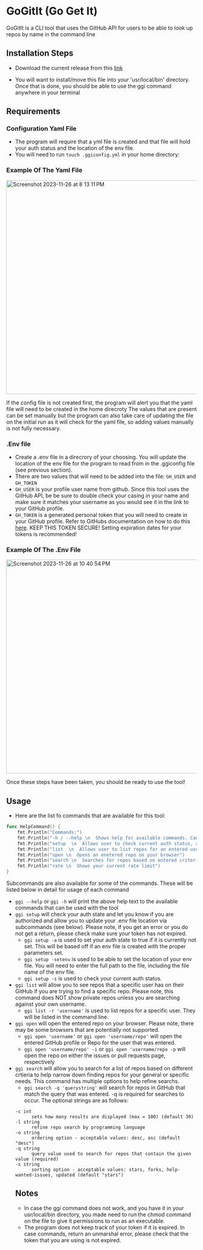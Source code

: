 # GoGitIt (Go Get It)

GoGitIt is a CLI tool that uses the GitHub API for users to be able to look up repos by name in the command line

## Installation Steps
- Download the current release from this <a href="https://github.com/SunnyD33/GoGitIt/releases/tag/v1.00">link</a></p>
- You will want to install/move this file into your 'usr/local/bin' directory. Once that is done, you should be able to use the ggi command anywhere in your terminal

## Requirements
### Configuration Yaml File
- The program will require that a yml file is created and that file will hold your auth status and the location of the env file.
- You will need to run ```touch .ggiconfig.yml``` in your home directory: 

### Example Of The Yaml File
<img width="566" alt="Screenshot 2023-11-26 at 8 13 11 PM" src="https://github.com/SunnyD33/GoGitIt/assets/44623894/196f6aea-f0df-44e8-bef3-5b22e0644ea5">

If the config file is not created first, the program will alert you that the yaml file will need to be created in the home direcroty
The values that are present can be set manually but the program can also take care of updating the file on the initial run as it will check for the yaml file, so adding values manually is not fully necessary.

### .Env file
- Create a .env file in a direcrory of your choosing. You will update the location of the env file for the program to read from in the .ggiconfig file (see previous section).
- There are two values that will need to be added into the file:
  ```GH_USER``` and ```GH_TOKEN```
- ```GH_USER``` is your profile user name from github. Since this tool uses the GitHub API, be be sure to double check your casing in your name and make sure it matches your username as you would see it in the link to your GitHub profile.
- ```GH_TOKEN``` is a generated personal token that you will need to create in your GitHub profile. Refer to GitHubs documentation on how to do this <a href="https://docs.github.com/en/authentication/keeping-your-account-and-data-secure/managing-your-personal-access-tokens">here</a>. KEEP THIS TOKEN SECURE! Setting expiration dates for your tokens is recommended!

### Example Of The .Env File
<img width="566" alt="Screenshot 2023-11-26 at 10 40 54 PM" src="https://github.com/SunnyD33/GoGitIt/assets/44623894/f235dd87-f3ac-4c86-9702-1b40e978fd8f">

Once these steps have been taken, you should be ready to use the tool!

## Usage
- Here are the list fo commands that are available for this tool:
```go
func HelpCommand() {
    fmt.Println("Commands:")
    fmt.Println("-h / --help \n  Shows help for available commands. Can be used for each command as well")
    fmt.Println("setup  \n  Allows user to check current auth status, authorize themselves and change .env file location")
    fmt.Println("list  \n  Allows user to list repos for an entered username")
    fmt.Println("open \n  Opens an enetered repo on your browser")
    fmt.Println("search \n  Searches for repos based on entered criteria")
    fmt.Println("rate \n  Shows your current rate limit")
}
```
Subcommands are also available for some of the commands. These will be listed below in detail for usage of each command

- ```ggi --help``` or ```ggi -h``` will print the above help text to the available commands that can be used with the tool
- ```ggi setup``` will check your auth state and let you know if you are authorized and allow you to update your .env file location via subcommands (see below). Please note, if you get an error or you do not get a return, please check make sure your token has not expired.
  - ```ggi setup -a``` is used to set your auth state to true if it is currently not set. This will be based off if an env file is created with the proper parameters set.
  - ```ggi setup -setenv``` is used to be able to set the location of your env file. You will need to enter the full path to the file, including the file name of the env file.
  - ```ggi setup -s``` is used to check your current auth status.
- ```ggi list``` will allow you to see repos that a specific user has on their GitHub if you are trying to find a specific repo. Please note, this command does NOT show private repos unless you are searching against your own username.
  - ```ggi list -r 'username'``` is used to list repos for a specific user. They will be listed in the command line.
- ```ggi open``` will open the entered repo on your browser. Please note, there may be some browsers that are potentially not supported.
  - ```ggi open 'username'``` or ```ggi open 'username/repo'``` will open the entered GitHub profile or Repo for the user that was entered.
  - ```ggi open 'username/repo' -i``` or ```ggi open 'username/repo -p``` will open the repo on either the issues or pull requests page, respectively
- ```ggi search``` will allow you to search for a list of repos based on different crtieria to help narrow down finding repos for your general or specific needs. This command has multiple options to help refine searchs.
  - ```ggi search -q 'querystring'``` will search for repos in GitHub that match the query that was entered. -q is required for searches to occur. The optional strings are as follows:
  ```
  -c int
    	sets how many results are displayed (max = 100) (default 30)
  -l string
    	refine repo search by programming language
  -o string
    	ordering option - acceptable values: desc, asc (default "desc")
  -q string
    	query value used to search for repos that contain the given value (required)
  -s string
    	sorting option - acceptable values: stars, forks, help-wanted-issues, updated (default "stars")
  ```
  ## Notes
  - In case the ggi command does not work, and you have it in your usr/local/bin directory, you made need to run the chmod command on the file to give it permissions to run as an executable.
  - The program does not keep track of your token if it is expired. In case commands, return an unmarshal error, please check that the token that you are using is not expired.
